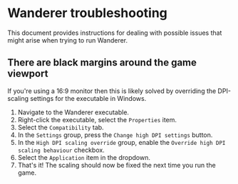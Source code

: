 # Wanderer troubleshooting

This document provides instructions for dealing with possible issues that might arise when trying to run Wanderer.

## There are black margins around the game viewport

If you're using a 16:9 monitor then this is likely solved by overriding the DPI-scaling settings for the executable in Windows.

1. Navigate to the Wanderer executable.
1. Right-click the executable, select the `Properties` item.
1. Select the `Compatibility` tab.
1. In the `Settings` group, press the `Change high DPI settings` button.
1. In the `High DPI scaling override` group, enable the `Override high DPI scaling behaviour` checkbox.
1. Select the `Application` item in the dropdown.
1. That's it! The scaling should now be fixed the next time you run the game.
